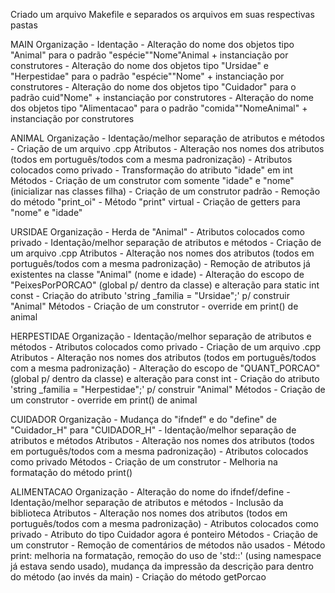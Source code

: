 Criado um arquivo Makefile e separados os arquivos em suas respectivas pastas

MAIN
    Organização
        - Identação
        - Alteração do nome dos objetos tipo "Animal" para o padrão "espécie""Nome"Animal + instanciação por construtores
        - Alteração do nome dos objetos tipo "Ursidae" e "Herpestidae" para o padrão "espécie""Nome" + instanciação por construtores
        - Alteração do nome dos objetos tipo "Cuidador" para o padrão cuid"Nome" + instanciação por construtores
        - Alteração do nome dos objetos tipo "Alimentacao" para o padrão "comida""NomeAnimal" + instanciação por construtores

ANIMAL
    Organização
        - Identação/melhor separação de atributos e métodos
        - Criação de um arquivo .cpp
    Atributos
        - Alteração nos nomes dos atributos (todos em português/todos com a mesma padronização)
        - Atributos colocados como privado
        - Transformação do atributo "idade" em int
    Métodos
        - Criação de um construtor com somente "idade" e "nome" (inicializar nas classes filha)
        - Criação de um construtor padrão
        - Remoção do método "print_oi"
        - Método "print" virtual
        - Criação de getters para "nome" e "idade"

URSIDAE
    Organização
        - Herda de "Animal"
        - Atributos colocados como privado
        - Identação/melhor separação de atributos e métodos
        - Criação de um arquivo .cpp
    Atributos
        - Alteração nos nomes dos atributos (todos em português/todos com a mesma padronização)
        - Remoção de atributos já existentes na classe "Animal" (nome e idade)
        - Alteração do escopo de "PeixesPorPORCAO" (global p/ dentro da classe) e alteração para static int const
        - Criação do atributo 'string _familia = "Ursidae";' p/ construir "Animal"
    Métodos
        - Criação de um construtor
        - override em print() de animal

HERPESTIDAE
    Organização
        - Identação/melhor separação de atributos e métodos
        - Atributos colocados como privado
        - Criação de um arquivo .cpp
    Atributos
        - Alteração nos nomes dos atributos (todos em português/todos com a mesma padronização)
        - Alteração do escopo de "QUANT_PORCAO" (global p/ dentro da classe) e alteração para const int
        - Criação do atributo 'string _familia = "Herpestidae";' p/ construir "Animal"
    Métodos
        - Criação de um construtor
        - override em print() de animal

CUIDADOR
    Organização
        - Mudança do "ifndef" e do "define" de "Cuidador_H" para "CUIDADOR_H"
        - Identação/melhor separação de atributos e métodos
    Atributos
        - Alteração nos nomes dos atributos (todos em português/todos com a mesma padronização)
        - Atributos colocados como privado
    Métodos
        - Criação de um construtor
        - Melhoria na formatação do método print()

ALIMENTACAO
    Organização
        - Alteração do nome do ifndef/define
        - Identação/melhor separação de atributos e métodos
        - Inclusão da biblioteca <iostream>
    Atributos
        - Alteração nos nomes dos atributos (todos em português/todos com a mesma padronização)
        - Atributos colocados como privado
        - Atributo do tipo Cuidador agora é ponteiro
    Métodos
        - Criação de um construtor
        - Remoção de comentários de métodos não usados
        - Método print: melhoria na formatação, remoção do uso de 'std::' (using namespace já estava sendo usado), mudança da impressão
            da descrição para dentro do método (ao invés da main)
        - Criação do método getPorcao